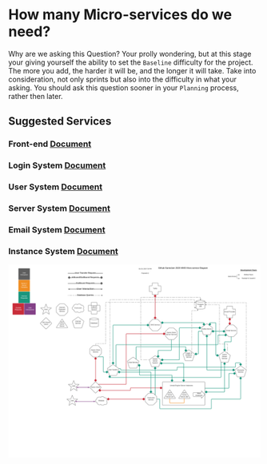 # How many Micro-services do we need?
Why are we asking this Question? Your prolly wondering, but at this stage your giving yourself the ability to set the `Baseline` difficulty for the project. The more you add, the harder it will be, and the longer it will take. Take into consideration, not only sprints but also into the difficulty in what your asking. You should ask this question sooner in your `Planning` process, rather then later.
## Suggested Services
### Front-end [Document](/micro_services/front-end.md)
### Login System [Document](/micro_services/login-system.md)
### User System [Document](/micro_services/user-system.md)
### Server System [Document](/micro_services/server-system.md)
### Email System [Document](/micro_services/email-system.md)
### Instance System [Document](/micro_services/instance-system.md)

![v2 Micro Service Diagram](https://github.com/MMOCreators/Planning/blob/develop/files/v2-micro-service-diagram.png)